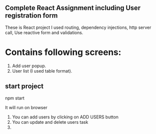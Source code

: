 ## Complete React Assignment including User registration form

These is React project I used routing, dependency injections, http server call, Use reactive form
and validations. 

# Contains following screens:
1. Add user popup.
2. User list (I used table format).

## start project
npm start

It will run on browser
1. You can add users by clicking on ADD USERS button
2. You can update and delete users task
3. 
